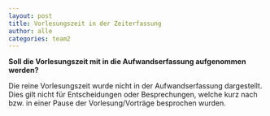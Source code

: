 ```yaml
---
layout: post
title: Vorlesungszeit in der Zeiterfassung
author: alle
categories: team2
---
```


**Soll die Vorlesungszeit mit in die Aufwandserfassung aufgenommen werden?**

Die reine Vorlesungszeit wurde nicht in der Aufwandserfassung dargestellt. Dies
gilt nicht für Entscheidungen oder Besprechungen, welche kurz nach bzw. in einer
Pause der Vorlesung/Vorträge besprochen wurden.
